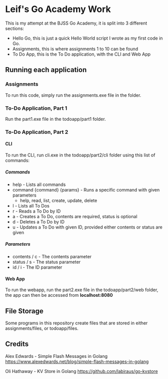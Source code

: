 # Leif's Go Academy Work
This is my attempt at the BJSS Go Academy, it is split into 3 different sections:
- Hello Go, this is just a quick Hello World script I wrote as my first code in Go.
- Assignments, this is where assignments 1 to 10 can be found
- To Do App, this is the To Do application, with the CLI and Web App

## Running each application
### Assignments
To run this code, simply run the assignments.exe file in the folder.
### To-Do Application, Part 1
Run the part1.exe file in the todoapp/part1 folder.
### To-Do Application, Part 2
#### CLI
To run the CLI, run cli.exe in the todoapp/part2/cli folder using this list of commands:
##### Commands
- help - Lists all commands
- command {command} {params} - Runs a specific command with given parameters
    - help, read, list, create, update, delete
- l - Lists all To Dos
- r - Reads a To Do by ID
- a - Creates a To Do, contents are required, status is optional
- d - Deletes a To Do by ID
- u - Updates a To Do with given ID, provided either contents or status are given

##### Parameters
- contents / c - The contents parameter
- status / s - The status parameter
- id / i - The ID parameter
#### Web App
To run the webapp, run the part2.exe file in the todoapp/part2/web folder, the app can then be accessed from <b>localhost:8080</b>

## File Storage
Some programs in this repository create files that are stored in either assignments/files, or todoapp/files.

## Credits
Alex Edwards - Simple Flash Messages in Golang
https://www.alexedwards.net/blog/simple-flash-messages-in-golang

Oli Hathaway - KV Store in Golang
https://github.com/labiraus/go-kvstore